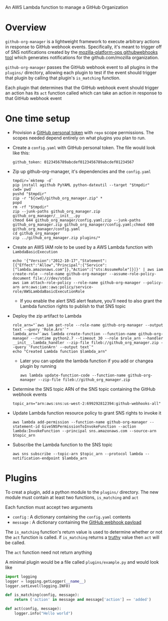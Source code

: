 An AWS Lambda function to manage a GitHub Organization

# Overview

`github-org-manager` is a lightweight framework to execute arbitrary actions
in response to GitHub webhook events. Specifically, it's meant to trigger off of
SNS notifications created by the [mozilla-platform-ops githubwebhooks tool](https://github.com/mozilla-platform-ops/devservices-aws/tree/master/githubwebhooks)
which generates notifications for the github.com/mozilla organization.

`github-org-manager` passes the GitHub webhook event to all plugins in the
`plugins/` directory, allowing each plugin to test if the event should trigger
that plugin by calling that plugin's `is_matching` function.

Each plugin that determines that the GitHub webhook event should trigger an
action has its `act` function called which can take an action in response to
that GitHub webhook event

# One time setup

* Provision a [GitHub personal token](https://github.com/settings/tokens) with
  `repo` scope permissions. The scopes needed depend entirely on what plugins
  you plan to run.
* Create a `config.yaml` with GitHub personal token. The file would look like
  this:

      github_token: 0123456789abcdef0123456789abcdef01234567

* Zip up github-org-manager, it's dependencies and the `config.yaml`

      tmpdir=`mktemp -d`
      pip install agithub PyYAML python-dateutil --target "$tmpdir"
      cwd=`pwd`
      pushd "$tmpdir"
      zip -r "${cwd}/github_org_manager.zip" *
      popd
      rm -rf "$tmpdir"
      zip --junk-paths github_org_manager.zip github_org_manager/__init__.py
      chmod 644 github_org_manager/config.yaml;zip --junk-paths github_org_manager.zip github_org_manager/config.yaml;chmod 600 github_org_manager/config.yaml
      cd github_org_manager
      zip ../github_org_manager.zip plugins/*

        
* Create an AWS IAM role to be used by a AWS Lambda function with `LambdaBasicExecution`

      echo '{"Version":"2012-10-17","Statement":[{"Effect":"Allow","Principal":{"Service":["lambda.amazonaws.com"]},"Action":["sts:AssumeRole"]}]}' | aws iam create-role --role-name github-org-manager --assume-role-policy-document file:///dev/stdin
      aws iam attach-role-policy --role-name github-org-manager --policy-arn arn:aws:iam::aws:policy/service-role/AWSLambdaBasicExecutionRole

  * If you enable the alert SNS alert feature, you'll need to also grant the Lambda function rights to publish to that SNS topic

* Deploy the zip artifact to Lambda

      role_arn="`aws iam get-role --role-name github-org-manager --output text --query 'Role.Arn'`"
      lambda_arn="`aws lambda create-function --function-name github-org-manager --runtime python2.7 --timeout 30 --role $role_arn --handler __init__.lambda_handler --zip-file fileb://github_org_manager.zip --query 'FunctionArn' --output text`"
      echo "Created Lambda function $lambda_arn"

  * Later you can update the lambda function if you add or changea plugin by running

        aws lambda update-function-code --function-name github-org-manager --zip-file fileb://github_org_manager.zip

* Determine the SNS topic ARN of the SNS topic containing the GitHub webhook events

      topic_arn="arn:aws:sns:us-west-2:699292812394:github-webhooks-all"

* Update Lambda function resource policy to grant SNS rights to invoke it

      aws lambda add-permission --function-name github-org-manager --statement-id GiveSNSPermissionToInvokeFunction --action lambda:InvokeFunction --principal sns.amazonaws.com --source-arn $topic_arn

* Subscribe the Lambda function to the SNS topic

      aws sns subscribe --topic-arn $topic_arn --protocol lambda --notification-endpoint $lambda_arn

# Plugins

To creat a plugin, add a python module to the `plugins/` directory. The new
module must contain at least two functions, `is_matching` and `act`

Each function must accept two arguments
* `config` : A dictionary containing the `config.yaml` contents
* `message` : A dictionary containing the [GitHub webhook payload](https://developer.github.com/webhooks/#payloads)

The `is_matching` function's return value is used to determine whether or not
the `act` function is called. if `is_matching` returns a [truthy](https://docs.python.org/2/library/stdtypes.html#truth-value-testing)
value then `act` will be called.

The `act` function need not return anything

A minimal plugin would be a file called `plugins/example.py` and would look like

```python
import logging
logger = logging.getLogger(__name__)
logger.setLevel(logging.INFO)

def is_matching(config, message):
    return ('action' in message and message['action'] == 'added')

def act(config, message):
    logger.info("Hello world")
```
